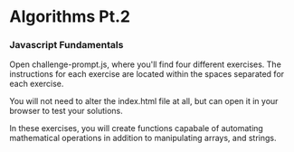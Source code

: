 # Algorithms Pt.2 #

### Javascript Fundamentals ###

Open challenge-prompt.js, where you'll find four different exercises. The instructions for each exercise are located within the spaces separated for each exercise.

You will not need to alter the index.html file at all, but can open it in your browser to test your solutions.

In these exercises, you will create functions capabale of automating mathematical operations in addition to manipulating arrays, and strings.